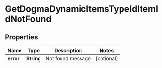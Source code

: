 
# GetDogmaDynamicItemsTypeIdItemIdNotFound

## Properties
Name | Type | Description | Notes
------------ | ------------- | ------------- | -------------
**error** | **String** | Not found message |  [optional]




